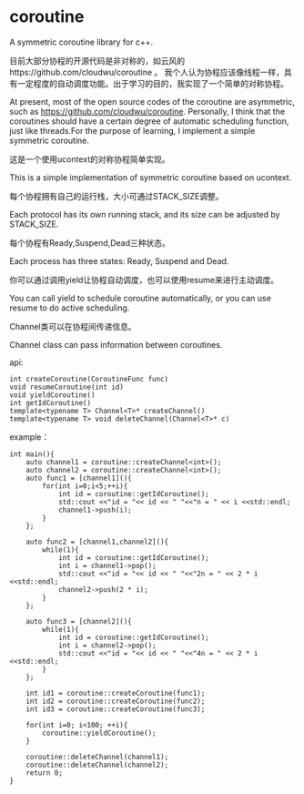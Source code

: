 # coroutine
A symmetric coroutine library for c++.


目前大部分协程的开源代码是非对称的，如云风的https://github.com/cloudwu/coroutine 。
我个人认为协程应该像线程一样，具有一定程度的自动调度功能。出于学习的目的，我实现了一个简单的对称协程。

At present, most of the open source codes of the coroutine are asymmetric, such as https://github.com/cloudwu/coroutine.
Personally, I think that the coroutines should have a certain degree of automatic scheduling function, just like threads.For the purpose of learning, I implement a simple symmetric coroutine.

这是一个使用ucontext的对称协程简单实现。

This is a simple implementation of symmetric coroutine based on ucontext.

每个协程拥有自己的运行栈，大小可通过STACK_SIZE调整。

Each protocol has its own running stack, and its size can be adjusted by STACK_SIZE.

每个协程有Ready,Suspend,Dead三种状态。

Each process has three states: Ready, Suspend and Dead.

你可以通过调用yield让协程自动调度，也可以使用resume来进行主动调度。

You can call yield to schedule coroutine automatically, or you can use resume to do active scheduling.

Channel类可以在协程间传递信息。

Channel class can pass information between coroutines.

api:
```
int createCoroutine(CoroutineFunc func)
void resumeCoroutine(int id)
void yieldCoroutine()
int getIdCoroutine()
template<typename T> Channel<T>* createChannel()
template<typename T> void deleteChannel(Channel<T>* c)
```

example：

```
int main(){
    auto channel1 = coroutine::createChannel<int>();
    auto channel2 = coroutine::createChannel<int>();
    auto func1 = [channel1](){
        for(int i=0;i<5;++i){
            int id = coroutine::getIdCoroutine();
            std::cout <<"id = "<< id << " "<<"n = " << i <<std::endl;
            channel1->push(i);
        }
    };

    auto func2 = [channel1,channel2](){
        while(1){
            int id = coroutine::getIdCoroutine();
            int i = channel1->pop();
            std::cout <<"id = "<< id << " "<<"2n = " << 2 * i <<std::endl;
            channel2->push(2 * i);
        }
    };

    auto func3 = [channel2](){
        while(1){
            int id = coroutine::getIdCoroutine();
            int i = channel2->pop();
            std::cout <<"id = "<< id << " "<<"4n = " << 2 * i <<std::endl;
        }
    };

    int id1 = coroutine::createCoroutine(func1);
    int id2 = coroutine::createCoroutine(func2);
    int id3 = coroutine::createCoroutine(func3);

    for(int i=0; i<100; ++i){
        coroutine::yieldCoroutine();
    }

    coroutine::deleteChannel(channel1);
    coroutine::deleteChannel(channel2);
    return 0;
}
```
